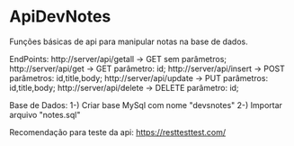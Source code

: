 # ApiDevNotes

Funções básicas de api para manipular notas na base de dados.

EndPoints:
http://server/api/getall -> GET sem parâmetros;
http://server/api/get -> GET parâmetro: id;
http://server/api/insert -> POST parâmetros: id,title,body;
http://server/api/update -> PUT parâmetros: id,title,body;
http://server/api/delete -> DELETE parâmetro: id;

Base de Dados:
1-) Criar base MySql com nome "devsnotes"
2-) Importar arquivo "notes.sql"

Recomendação para teste da api:
https://resttesttest.com/